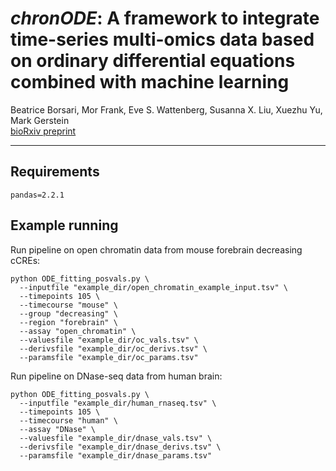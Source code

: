 # *chronODE*: A framework to integrate time-series multi-omics data based on ordinary differential equations combined with machine learning
Beatrice Borsari, Mor Frank, Eve S. Wattenberg, Susanna X. Liu, Xuezhu Yu, Mark Gerstein  
[bioRxiv preprint](https://www.biorxiv.org/content/10.1101/2023.12.13.571513v1)  

***

## Requirements

    pandas=2.2.1
    

## Example running
Run pipeline on open chromatin data from mouse forebrain decreasing cCREs:  

    python ODE_fitting_posvals.py \
      --inputfile "example_dir/open_chromatin_example_input.tsv" \
      --timepoints 105 \
      --timecourse "mouse" \
      --group "decreasing" \
      --region "forebrain" \
      --assay "open_chromatin" \
      --valuesfile "example_dir/oc_vals.tsv" \
      --derivsfile "example_dir/oc_derivs.tsv" \
      --paramsfile "example_dir/oc_params.tsv"
Run pipeline on DNase-seq data from human brain:  

    python ODE_fitting_posvals.py \
      --inputfile "example_dir/human_rnaseq.tsv" \
      --timepoints 105 \
      --timecourse "human" \
      --assay "DNase" \
      --valuesfile "example_dir/dnase_vals.tsv" \
      --derivsfile "example_dir/dnase_derivs.tsv" \
      --paramsfile "example_dir/dnase_params.tsv"
